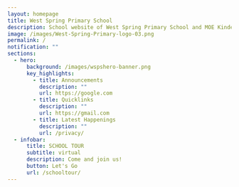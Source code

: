 ```yaml
---
layout: homepage
title: West Spring Primary School
description: School website of West Spring Primary School and MOE Kindergarten @ West Spring
image: /images/West-Spring-Primary-logo-03.png
permalink: /
notification: ""
sections:
  - hero:
      background: /images/wspshero-banner.png
      key_highlights:
        - title: Announcements
          description: ""
          url: https://google.com
        - title: Quicklinks
          description: ""
          url: https://gmail.com
        - title: Latest Happenings
          description: ""
          url: /privacy/
  - infobar:
      title: SCHOOL TOUR
      subtitle: virtual
      description: Come and join us!
      button: Let's Go
      url: /schooltour/
---
```


